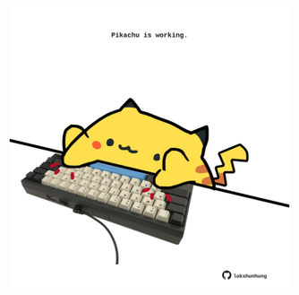 <!-- built at 07/02/2022, 18:00:56 UTC -->
<p align="center">
  <img width="500" height="500" src="./ReadmeImage.svg">
</p>
